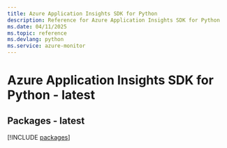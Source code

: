 ```yaml
---
title: Azure Application Insights SDK for Python
description: Reference for Azure Application Insights SDK for Python
ms.date: 04/11/2025
ms.topic: reference
ms.devlang: python
ms.service: azure-monitor
---
```

# Azure Application Insights SDK for Python - latest
## Packages - latest
[!INCLUDE [packages](application-insights-index.md)]